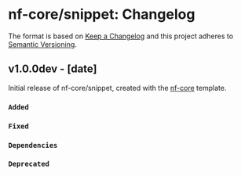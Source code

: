 # nf-core/snippet: Changelog

The format is based on [Keep a Changelog](https://keepachangelog.com/en/1.0.0/)
and this project adheres to [Semantic Versioning](https://semver.org/spec/v2.0.0.html).

## v1.0.0dev - [date]

Initial release of nf-core/snippet, created with the [nf-core](https://nf-co.re/) template.

### `Added`

### `Fixed`

### `Dependencies`

### `Deprecated`
